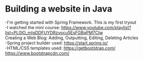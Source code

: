 # Building a website in Java
  
-I'm getting started with Spring Framework. This is my first tryout  
-I watched the mini course: https://www.youtube.com/playlist?list=PL0lO_mIqDDFUYDRzvocu5EsFGBqPM7CIw  
Creating a Web Blog: Adding, Outputting, Editing, Deleting Articles    
-Spring project builder used: https://start.spring.io/    
-HTML/CSS templates used: https://getbootstrap.com/    
			https://www.bootstrapcdn.com/  
  

